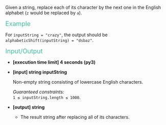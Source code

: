 <div class="markdown"><p>Given a string, replace each of its character by the next one in the English alphabet (<code>z</code> would be replaced by <code>a</code>).</p>
<p><span style="color:#44BFA3;font-size:1.4em;">Example</span></p>
<p>For <code>inputString = "crazy"</code>, the output should be<br>
<code>alphabeticShift(inputString) = "dsbaz"</code>.</p>
<p><span style="color:#44BFA3;font-size:1.4em;">Input/Output</span></p>
<ul>
<li>
<p><strong>[execution time limit] 4 seconds (py3)</strong></p>
</li>
<li>
<p><strong>[input] string inputString</strong></p>
<p>Non-empty string consisting of lowercase English characters.</p>
<p><em>Guaranteed constraints:</em><br>
<code>1 ≤ inputString.length ≤ 1000</code>.</p>
</li>
<li>
<p><strong>[output] string</strong></p>
<ul>
<li>The result string after replacing all of its characters.</li>
</ul>
</li>
</ul>
</div>
